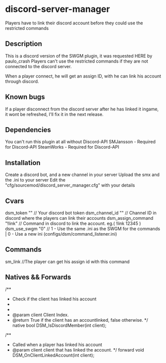 # discord-server-manager
Players have to link their discord account before they could use the restricted commands

## Description
This is a discord version of the SWGM plugin, it was requested HERE by paulo_crash
Players can't use the restricted commands if they are not connected to the discord server.

When a player connect, he will get an assign ID, with he can link his account through discord.

## Known bugs
If a player disconnect from the discord server after he has linked it ingame, it wont be refreshed, I'll fix it in the next release.

## Dependencies
You can't run this plugin at all without Discord-API
SMJansson - Required for Discord-API
SteamWorks - Required for Discord-API

## Installation
Create a discord bot, and a new channel in your server
Upload the smx and the .ini to your server
Edit the "cfg/sourcemod/discord_server_manager.cfg" with your details

## Cvars
dsm_token "" // Your discord bot token
dsm_channel_id "" // Channel ID in discord where the players can link their accounts
dsm_assign_command "!link" // Command in discord to link the account. eg.( !link 12345 )
dsm_use_swgm "0" // 1 - Use the same .ini as the SWGM for the commands | 0 - Use a new ini (configs/dsm/command_listener.ini)  


## Commands
sm_link //The player can get his assign id with this command  

## Natives && Forwards



/** 
 * Check if the client has linked his account
 * 
 * 
 * @param client        Client Index. 
 * @return             True if the client has an accountlinked, false otherwise. 
 */ 
native bool DSM_IsDiscordMember(int client);

/**
 * Called when a player has linked his account
 * @param client client that has linked the account.
 */
forward void DSM_OnClientLinkedAccount(int client);  

